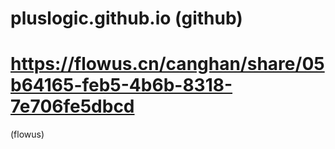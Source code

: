 # pluslogic.github.io (github)

# https://flowus.cn/canghan/share/05b64165-feb5-4b6b-8318-7e706fe5dbcd
(flowus)